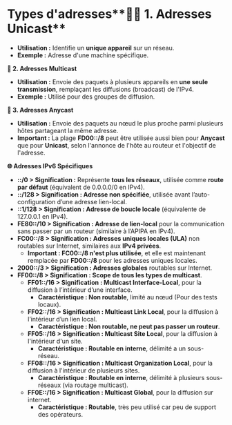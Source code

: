 # Types d'adresses**🧑‍💻 1. Adresses Unicast**

- **Utilisation :** Identifie un **unique appareil** sur un réseau.
- **Exemple :** Adresse d'une machine spécifique.



**📢 2. Adresses Multicast**

- **Utilisation :** Envoie des paquets à plusieurs appareils en **une seule transmission**, remplaçant les diffusions (broadcast) de l'IPv4.
- **Exemple :** Utilisé pour des groupes de diffusion.



**🔄 3. Adresses Anycast**

- **Utilisation :** Envoie des paquets au nœud le plus proche parmi plusieurs hôtes partageant la même adresse.
- **Important :** La plage **FD00::/8** peut être utilisée aussi bien pour **Anycast** que pour **Unicast**, selon l'annonce de l'hôte au routeur et l'objectif de l'adresse.



**🌐 Adresses IPv6 Spécifiques**

- **::/0 > Signification :** Représente **tous les réseaux**, utilisée comme **route par défaut** (équivalent de 0.0.0.0/0 en IPv4).
- **::/128 > Signification : Adresse non spécifiée**, utilisée avant l’auto-configuration d’une adresse lien-local.
- **::1/128 > Signification : Adresse de boucle locale** (équivalente de 127.0.0.1 en IPv4).
- **FE80::/10 > Signification : Adresse de lien-local** pour la communication sans passer par un routeur (similaire à l’APIPA en IPv4).
- **FC00::/8 > Signification : Adresses uniques locales (ULA)** non routables sur Internet, similaires aux **IPv4 privées**.
  - **Important : FC00::/8 n'est plus utilisée**, et elle est maintenant remplacée par **FD00::/8** pour les adresses uniques locales.
- **2000::/3 > Signification : Adresses globales** routables sur Internet.
- **FF00::/8 > Signification : Scope de tous les types de multicast**.
  - **FF01::/16 > Signification : Multicast Interface-Local**, pour la diffusion à l’intérieur d’une interface.
    - **Caractéristique : Non routable**, limité au nœud (Pour des tests locaux).
  - **FF02::/16 > Signification : Multicast Link Local**, pour la diffusion à l’intérieur d’un lien local.
    - **Caractéristique : Non routable, ne peut pas passer un routeur**.
  - **FF05::/16 > Signification : Multicast Site Local**, pour la diffusion à l'intérieur d'un site.
    - **Caractéristique : Routable en interne**, délimité a un sous-réseau.
  - **FF08::/16 > Signification : Multicast Organization Local**, pour la diffusion à l'intérieur de plusieurs sites.
    - **Caractéristique : Routable en interne**, délimité à plusieurs sous-réseaux (via routage multicast).
  - **FF0E::/16 > Signification : Multicast Global**, pour la diffusion sur internet.
    - **Caractéristique : Routable**, très peu utilisé car peu de support des opérateurs.




